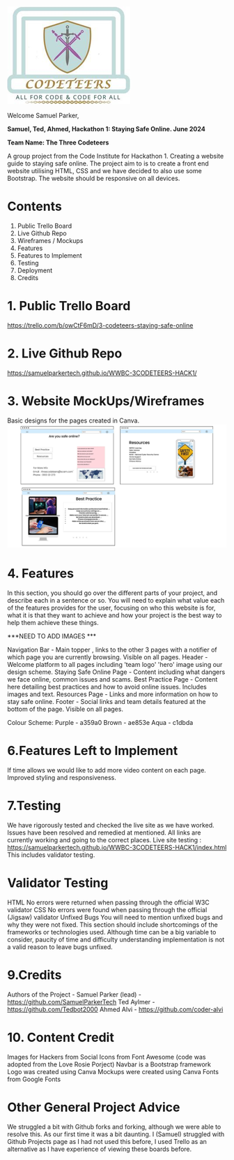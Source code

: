<img src="assets/css/images/logo.jpg">

Welcome Samuel Parker,

**Samuel, Ted, Ahmed, Hackathon 1: Staying Safe Online. June 2024**

**Team Name: The Three Codeteers**

A group project from the Code Institute for Hackathon 1. Creating a website guide to staying safe online. The project aim to is to create a front end website utilising HTML, CSS and we have decided to also use some Bootstrap. The website should be responsive on all devices. 

# Contents
1. Public Trello Board
2. Live Github Repo
3. Wireframes / Mockups
5. Features
6. Features to Implement
7. Testing
8. Deployment
9. Credits

# 1. Public Trello Board
https://trello.com/b/owCtF6mD/3-codeteers-staying-safe-online

# 2. Live Github Repo 
https://samuelparkertech.github.io/WWBC-3CODETEERS-HACK1/

# 3. Website MockUps/Wireframes
Basic designs for the pages created in Canva. 
<img src="Projectassets/Website MockUps.jpg">

# 4. Features
In this section, you should go over the different parts of your project, and describe each in a sentence or so. You will need to explain what value each of the features provides for the user, focusing on who this website is for, what it is that they want to achieve and how your project is the best way to help them achieve these things.


***NEED TO ADD IMAGES ***

Navigation Bar - Main topper , links to the other 3 pages with a notifier of which page you are currently browsing. Visible on all pages.
Header - Welcome platform to all pages including 'team logo' 'hero' image using our design scheme. 
Staying Safe Online Page - Content including what dangers we face online, common issues and scams. 
Best Practice Page - Content here detailing best practices and how to avoid online issues. Includes images and text. 
Resources Page - Links and more information on how to stay safe online. 
Footer - Social links and team details featured at the bottom of the page. Visible on all pages.

Colour Scheme:
Purple - a359a0
Brown - ae853e
Aqua - c1dbda

# 6.Features Left to Implement
If time allows we would like to add more video content on each page. Improved styling and responsiveness.

# 7.Testing
We have rigorously tested and checked the live site as we have worked. Issues have been resolved and remedied at mentioned. All links are currently working and going to the correct places. 
Live site testing : https://samuelparkertech.github.io/WWBC-3CODETEERS-HACK1/index.html
This includes validator testing. 

# Validator Testing
HTML
No errors were returned when passing through the official W3C validator
CSS
No errors were found when passing through the official (Jigsaw) validator
Unfixed Bugs
You will need to mention unfixed bugs and why they were not fixed. This section should include shortcomings of the frameworks or technologies used. Although time can be a big variable to consider, paucity of time and difficulty understanding implementation is not a valid reason to leave bugs unfixed.

# 9.Credits
Authors of the Project -
Samuel Parker (lead) - https://github.com/SamuelParkerTech
Ted Aylmer - https://github.com/Tedbot2000
Ahmed Alvi - https://github.com/coder-alvi

# 10. Content Credit
Images for Hackers from 
Social Icons from Font Awesome (code was adopted from the Love Rosie Porject)
Navbar is a Bootstrap framework
Logo was created using Canva
Mockups were created using Canva
Fonts from Google Fonts

# Other General Project Advice
We struggled a bit with Github forks and forking, although we were able to resolve this. As our first time it was a bit daunting. 
I (Samuel) struggled with Github Projects page as I had not used this before, I used Trello as an alternative as I have experience of viewing these boards before. 
